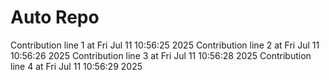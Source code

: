 # Auto Repo

Contribution line 1 at Fri Jul 11 10:56:25 2025
Contribution line 2 at Fri Jul 11 10:56:26 2025
Contribution line 3 at Fri Jul 11 10:56:28 2025
Contribution line 4 at Fri Jul 11 10:56:29 2025
